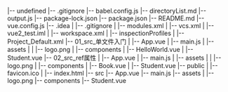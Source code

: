 |-- undefined
    |-- .gitignore
    |-- babel.config.js
    |-- directoryList.md
    |-- output.js
    |-- package-lock.json
    |-- package.json
    |-- README.md
    |-- vue.config.js
    |-- .idea
    |   |-- .gitignore
    |   |-- modules.xml
    |   |-- vcs.xml
    |   |-- vue2_test.iml
    |   |-- workspace.xml
    |   |-- inspectionProfiles
    |       |-- Project_Default.xml
    |-- 01_src_单文件入门
    |   |-- App.vue
    |   |-- main.js
    |   |-- assets
    |   |   |-- logo.png
    |   |-- components
    |       |-- HelloWorld.vue
    |       |-- Student.vue
    |-- 02_src_ref属性
    |   |-- App.vue
    |   |-- main.js
    |   |-- assets
    |   |   |-- logo.png
    |   |-- components
    |       |-- Book.vue
    |       |-- Student.vue
    |-- public
    |   |-- favicon.ico
    |   |-- index.html
    |-- src
        |-- App.vue
        |-- main.js
        |-- assets
        |   |-- logo.png
        |-- components
            |-- Student.vue
